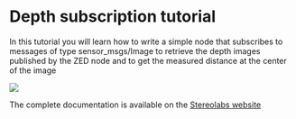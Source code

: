 # Depth subscription tutorial

In this tutorial you will learn how to write a simple node that subscribes to messages of type sensor_msgs/Image to retrieve the depth images published by the ZED node and to get the measured distance at the center of the image

![](../images/tutorial_depth.png)

The complete documentation is available on the [Stereolabs website](https://docs.stereolabs.com/integrations/ros/depth_sensing/)


